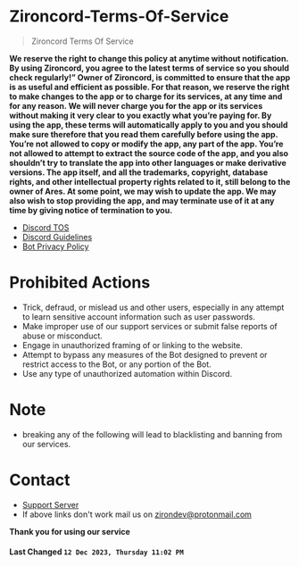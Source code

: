 # Zironcord-Terms-Of-Service

> Zironcord Terms Of Service

**We reserve the right to change this policy at anytime without notification. By using Zironcord, you agree to the latest terms of service so you should check regularly!”
Owner of Zironcord, is committed to ensure that the app is as useful and efficient as possible. For that reason, we reserve the right to make changes to the app or to charge for its services, at any time and for any reason. We will never charge you for the app or its services without making it very clear to you exactly what you’re paying for.
By using the app, these terms will automatically apply to you and you should make sure therefore that you read them carefully before using the app. You’re not allowed to copy or modify the app, any part of the app. You’re not allowed to attempt to extract the source code of the app, and you also shouldn’t try to translate the app into other languages or make derivative versions. The app itself, and all the trademarks, copyright, database rights, and other intellectual property rights related to it, still belong to the owner of Ares.
At some point, we may wish to update the app. We may also wish to stop providing the app, and may terminate use of it at any time by giving notice of termination to you.**

- [Discord TOS](https://discord.com/terms)
- [Discord Guidelines](https://discord.com/guidelines)
- [Bot Privacy Policy](https://github.com/ZironDev/Zironcord-Privacy-Policy)

# Prohibited Actions

- Trick, defraud, or mislead us and other users, especially in any attempt to learn sensitive account information such as user passwords.
- Make improper use of our support services or submit false reports of abuse or misconduct.
- Engage in unauthorized framing of or linking to the website.
- Attempt to bypass any measures of the Bot designed to prevent or restrict access to the Bot, or any portion of the Bot.
- Use any type of unauthorized automation within Discord.

# Note
- breaking any of the following will lead to blacklisting and banning from our services.

# Contact

- [Support Server](https://discord.gg/hangover)
- If above links don't work mail us on zirondev@protonmail.com

**Thank you for using our service**

#### **Last Changed `12 Dec 2023, Thursday 11:02 PM`**
